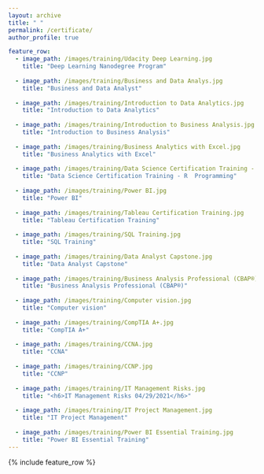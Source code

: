 ```yaml
---
layout: archive
title: " "
permalink: /certificate/
author_profile: true

feature_row:
  - image_path: /images/training/Udacity Deep Learning.jpg
    title: "Deep Learning Nanodegree Program"
    
  - image_path: /images/training/Business and Data Analys.jpg
    title: "Business and Data Analyst"
    
  - image_path: /images/training/Introduction to Data Analytics.jpg
    title: "Introduction to Data Analytics"
  
  - image_path: /images/training/Introduction to Business Analysis.jpg
    title: "Introduction to Business Analysis"
  
  - image_path: /images/training/Business Analytics with Excel.jpg
    title: "Business Analytics with Excel"
      
  - image_path: /images/training/Data Science Certification Training - R  Programming.jpg
    title: "Data Science Certification Training - R  Programming"
  
  - image_path: /images/training/Power BI.jpg
    title: "Power BI"
  
  - image_path: /images/training/Tableau Certification Training.jpg
    title: "Tableau Certification Training"
  
  - image_path: /images/training/SQL Training.jpg
    title: "SQL Training"
  
  - image_path: /images/training/Data Analyst Capstone.jpg
    title: "Data Analyst Capstone"
  
  - image_path: /images/training/Business Analysis Professional (CBAP®).jpg
    title: "Business Analysis Professional (CBAP®)"
  
  - image_path: /images/training/Computer vision.jpg
    title: "Computer vision"
  
  - image_path: /images/training/CompTIA A+.jpg
    title: "CompTIA A+"
  
  - image_path: /images/training/CCNA.jpg
    title: "CCNA"
  
  - image_path: /images/training/CCNP.jpg
    title: "CCNP"
  
  - image_path: /images/training/IT Management Risks.jpg
    title: "<h6>IT Management Risks 04/29/2021</h6>"
  
  - image_path: /images/training/IT Project Management.jpg
    title: "IT Project Management"
  
  - image_path: /images/training/Power BI Essential Training.jpg
    title: "Power BI Essential Training"
---
```


{% include feature_row %}
